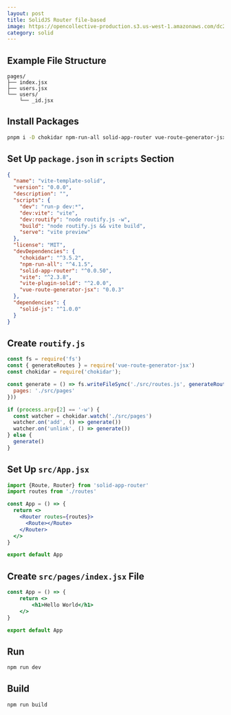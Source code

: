```yaml
---
layout: post
title: SolidJS Router file-based
image: https://opencollective-production.s3.us-west-1.amazonaws.com/dc256140-1811-11eb-8450-a7b84694d9f2.png
category: solid
---
```


## Example File Structure

```
pages/
├── index.jsx
├── users.jsx
└── users/
    └── _id.jsx
```

## Install Packages

```bash
pnpm i -D chokidar npm-run-all solid-app-router vue-route-generator-jsx
```

## Set Up `package.json` in `scripts` Section

```json
{
  "name": "vite-template-solid",
  "version": "0.0.0",
  "description": "",
  "scripts": {
    "dev": "run-p dev:*",
    "dev:vite": "vite",
    "dev:routify": "node routify.js -w",
    "build": "node routify.js && vite build",
    "serve": "vite preview"
  },
  "license": "MIT",
  "devDependencies": {
    "chokidar": "^3.5.2",
    "npm-run-all": "^4.1.5",
    "solid-app-router": "^0.0.50",
    "vite": "^2.3.8",
    "vite-plugin-solid": "^2.0.0",
    "vue-route-generator-jsx": "0.0.3"
  },
  "dependencies": {
    "solid-js": "^1.0.0"
  }
}

```

## Create `routify.js`

```javascript
const fs = require('fs')
const { generateRoutes } = require('vue-route-generator-jsx')
const chokidar = require('chokidar');

const generate = () => fs.writeFileSync('./src/routes.js', generateRoutes({
  pages: './src/pages'
}))

if (process.argv[2] == '-w') {
  const watcher = chokidar.watch('./src/pages')
  watcher.on('add', () => generate())
  watcher.on('unlink', () => generate())  
} else {
  generate()
}
```

## Set Up `src/App.jsx`

```jsx
import {Route, Router} from 'solid-app-router'
import routes from './routes'

const App = () => {
  return <>
    <Router routes={routes}>
      <Route></Route>
    </Router>
  </>
}

export default App
```

## Create `src/pages/index.jsx` File

```jsx
const App = () => {
	return <>
		<h1>Hello World</h1>
	</>
}

export default App
```

## Run

```bash
npm run dev
```

## Build

```bash
npm run build
```